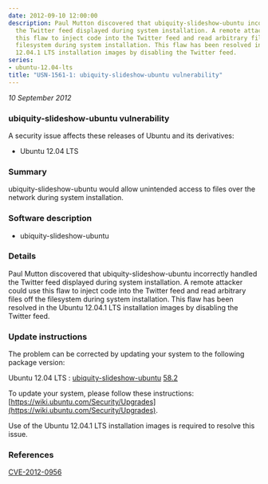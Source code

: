 ```yaml
---
date: 2012-09-10 12:00:00
description: Paul Mutton discovered that ubiquity-slideshow-ubuntu incorrectly handled
  the Twitter feed displayed during system installation. A remote attacker could use
  this flaw to inject code into the Twitter feed and read arbitrary files off the
  filesystem during system installation. This flaw has been resolved in the Ubuntu
  12.04.1 LTS installation images by disabling the Twitter feed.
series:
- ubuntu-12.04-lts
title: "USN-1561-1: ubiquity-slideshow-ubuntu vulnerability"
---
```


*10 September 2012*

### ubiquity-slideshow-ubuntu vulnerability

A security issue affects these releases of Ubuntu and its derivatives:

* Ubuntu 12.04 LTS

### Summary

ubiquity-slideshow-ubuntu would allow unintended access to files over the network during system installation.

### Software description

* ubiquity-slideshow-ubuntu 

### Details

Paul Mutton discovered that ubiquity-slideshow-ubuntu incorrectly handled the Twitter feed displayed during system installation. A remote attacker could use this flaw to inject code into the Twitter feed and read arbitrary files off the filesystem during system installation. This flaw has been resolved in the Ubuntu 12.04.1 LTS installation images by disabling the Twitter feed. 

### Update instructions

The problem can be corrected by updating your system to the following package version:

Ubuntu 12.04 LTS
 : [ubiquity-slideshow-ubuntu](https://launchpad.net/ubuntu/+source/ubiquity-slideshow-ubuntu) <span> [58.2](https://launchpad.net/ubuntu/+source/ubiquity-slideshow-ubuntu/58.2) </span> 

To update your system, please follow these instructions: [https://wiki.ubuntu.com/Security/Upgrades](https://wiki.ubuntu.com/Security/Upgrades).

Use of the Ubuntu 12.04.1 LTS installation images is required to resolve this issue. 

### References

 
 [CVE-2012-0956](http://people.ubuntu.com/~ubuntu-security/cve/CVE-2012-0956)
